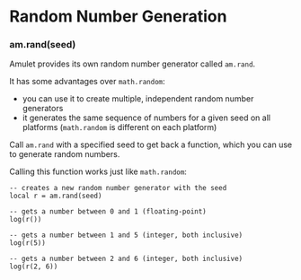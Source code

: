 
# Random Number Generation

### am.rand(seed)
Amulet provides its own random number generator called `am.rand`.

It has some advantages over `math.random`:

- you can use it to create multiple, independent random number generators
- it generates the same sequence of numbers for a given seed on all platforms (`math.random` is different on each platform)

Call `am.rand` with a specified seed to get back a function, which you can use to generate random numbers.

Calling this function works just like `math.random`:

~~~ {.lua}
-- creates a new random number generator with the seed
local r = am.rand(seed)

-- gets a number between 0 and 1 (floating-point)
log(r())

-- gets a number between 1 and 5 (integer, both inclusive)
log(r(5))

-- gets a number between 2 and 6 (integer, both inclusive)
log(r(2, 6))
~~~

